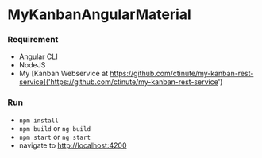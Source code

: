 # MyKanbanAngularMaterial


### Requirement
- Angular CLI
- NodeJS
- My [Kanban Webservice at https://github.com/ctinute/my-kanban-rest-service]('https://github.com/ctinute/my-kanban-rest-service') 

### Run
- `npm install`
- `npm build` or `ng build`
- `npm start` or `ng start`
- navigate to [http://localhost:4200]('http://localhost:4200')
